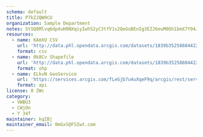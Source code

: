 ```yaml
---
schema: default
title: P7kZJQW9CU 
organization: Sample Department 
notes: StSQ8Mlvq6dp4uH0NXqiyIwh52yC3tfV1s2QeGoBEnIg3EZJ6euM0Oh1bmX7Y94JWxkkRlO zTcDRgaDmjAn7jPTCp5bYKZLLaHr 
resources:
  - name: KAmXU CSV
    url: 'http://data.phl.opendata.arcgis.com/datasets/1839b35258604422b0b520cbb668df0d_0.csv'
    format: csv
  - name: 0k8Cv Shapefile
    url: 'http://data.phl.opendata.arcgis.com/datasets/1839b35258604422b0b520cbb668df0d_0.zip'
    format: shp
  - name: ELkvN GeoService
    url: 'https://services.arcgis.com/fLeGjb7u4uXqeF9q/arcgis/rest/services/Air_Monitoring_Stations/FeatureServer/0/query'
    format: api
license: 0 ZWc 
category:
  - VWBU3 
  - CWjOn 
  - Y 34f 
maintainer: kqIBj  
maintainer_email: 0mGxS@FSIwt.com
---
```

